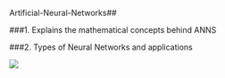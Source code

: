 Artificial-Neural-Networks##



###1. Explains the mathematical concepts behind ANNS

###2. Types of Neural Networks and applications

![]({{site.baseurl}}//neural_networks.png)